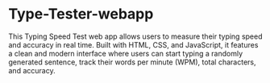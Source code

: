 # Type-Tester-webapp
This Typing Speed Test web app allows users to measure their typing speed and accuracy in real time. Built with HTML, CSS, and JavaScript, it features a clean and modern interface where users can start typing a randomly generated sentence, track their words per minute (WPM), total characters, and accuracy.
